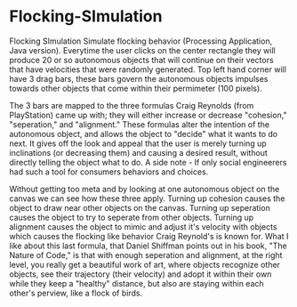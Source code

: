 # Flocking-SImulation
Flocking SImulation
Simulate flocking behavior (Processing Application, Java version). Everytime the user clicks on the center rectangle they will produce 20 or so autonomous objects that will continue on their vectors that have velocities that were randomly generated. Top left hand corner will have 3 drag bars, these bars govern the autonomous objects impulses towards other objects that come within their permimeter (100 pixels). 

The 3 bars are mapped to the three formulas Craig Reynolds (from PlayStation) came up with; they will either increase or decrease "cohesion," "seperation," and "alignment." These formulas alter the intention of the autonomous object, and allows the object to "decide" what it wants to do next. It gives off the look and appeal that the user is merely turning up inclinations (or decreasing them) and causing a desired result, without directly telling the object what to do. A side note - If only social engineerers had such a tool for consumers behaviors and choices. 

Without getting too meta and by looking at one autonomous object on the canvas we can see how these three apply. Turning up cohesion causes the object to draw near other objects on the canvas. Turning up seperation causes the object to try to seperate from other objects. Turning up alignment causes the object to mimic and adjust it's velocity with objects which causes the flocking like behavior Craig Reynold's is known for. What I like about this last formula, that Daniel Shiffman points out in his book, "The Nature of Code," is that with enough seperation and alignment, at the right level, you really get a beautiful work of art, where objects recognize other objects, see their trajectory (their velocity) and adopt it within their own while they keep a "healthy" distance, but also are staying within each other's perview, like a flock of birds.
